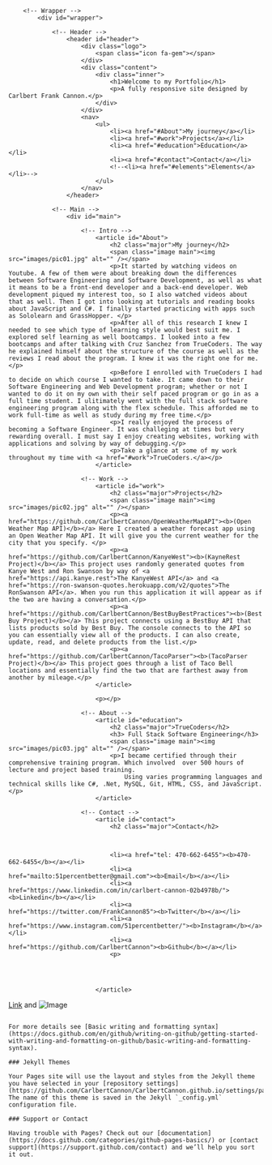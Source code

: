 <html>
	<head>
		<title>Carlbert Cannon</title>
		<meta charset="utf-8" />
		<meta name="viewport" content="width=device-width, initial-scale=1, user-scalable=no" />
		<link rel="stylesheet" href="assets/css/main.css" />
		<noscript><link rel="stylesheet" href="assets/css/noscript.css" /></noscript>
	</head>
	<body class="is-preload">

		<!-- Wrapper -->
			<div id="wrapper">

				<!-- Header -->
					<header id="header">
						<div class="logo">
							<span class="icon fa-gem"></span>
						</div>
						<div class="content">
							<div class="inner">
								<h1>Welcome to my Portfolio</h1>
								<p>A fully responsive site designed by Carlbert Frank Cannon.</p>
							</div>
						</div>
						<nav>
							<ul>
								<li><a href="#About">My journey</a></li>
								<li><a href="#work">Projects</a></li>
								<li><a href="#education">Education</a></li>
								<li><a href="#contact">Contact</a></li>
								<!--<li><a href="#elements">Elements</a></li>-->
							</ul>
						</nav>
					</header>

				<!-- Main -->
					<div id="main">

						<!-- Intro -->
							<article id="About">
								<h2 class="major">My journey</h2>
								<span class="image main"><img src="images/pic01.jpg" alt="" /></span>
								<p>It started by watching videos on Youtube. A few of them were about breaking down the differences between Software Engineering and Software Development, as well as what it means to be a front-end developer and a back-end developer. Web development piqued my interest too, so I also watched videos about that as well. Then I got into looking at tutorials and reading books about JavaScript and C#. I finally started practicing with apps such as Sololearn and GrassHopper. </p>
								<p>After all of this research I knew I needed to see which type of learning style would best suit me. I explored self learning as well bootcamps. I looked into a few bootcamps and after talking with Cruz Sanchez from TrueCoders. The way he explained himself about the structure of the course as well as the reviews I read about the program. I knew it was the right one for me.</p>
								<p>Before I enrolled with TrueCoders I had to decide on which course I wanted to take. It came down to their Software Engineering and Web Development program; whether or not I wanted to do it on my own with their self paced program or go in as a full time student. I ulitimately went with the full stack software engineering program along with the flex schedule. This afforded me to work full-time as well as study during my free time.</p>
								<p>I really enjoyed the process of becoming a Software Engineer. It was challeging at times but very rewarding overall. I must say I enjoy creating websites, working with applications and solving by way of debugging.</p>
								<p>Take a glance at some of my work throughout my time with <a href="#work">TrueCoders.</a></p>
							</article>

						<!-- Work -->
							<article id="work">
								<h2 class="major">Projects</h2>
								<span class="image main"><img src="images/pic02.jpg" alt="" /></span>
								<p><a href="https://github.com/CarlbertCannon/OpenWeatherMapAPI"><b>(Open Weather Map API)</b></a> Here I created a weather forecast app using an Open Weather Map API. It will give you the current weather for the city that you specify. </p>
								<p><a href="https://github.com/CarlbertCannon/KanyeWest"><b>(KayneRest Project)</b></a> This project uses randomly generated quotes from Kanye West and Ron Swanson by way of <a href="https://api.kanye.rest">The KanyeWest API</a> and <a href="https://ron-swanson-quotes.herokuapp.com/v2/quotes">The RonSwanson API</a>. When you run this application it will appear as if the two are having a conversation.</p>
								<p><a href="https://github.com/CarlbertCannon/BestBuyBestPractices"><b>(Best Buy Project)</b></a> This project connects using a BestBuy API that lists products sold by Best Buy. The console connects to the API so you can essentially view all of the products. I can also create, update, read, and delete products from the list.</p>
								<p><a href="https://github.com/CarlbertCannon/TacoParser"><b>(TacoParser Project)</b></a> This project goes through a list of Taco Bell locations and essentially find the two that are farthest away from another by mileage.</p>
							</article> 

							<p></p>
						
						<!-- About -->
							<article id="education">
								<h2 class="major">TrueCoders</h2>
								<h3> Full Stack Software Engineering</h3>
								<span class="image main"><img src="images/pic03.jpg" alt="" /></span>
								<p>I became certified through their comprehensive training program. Which involved  over 500 hours of lecture and project based training.
                    				Using varies programming languages and technical skills like C#, .Net, MySQL, Git, HTML, CSS, and JavaScript.</p>
							</article>

						<!-- Contact -->
							<article id="contact">
								<h2 class="major">Contact</h2>
							
							
							
								<li><a href="tel: 470-662-6455"><b>470-662-6455</b></a></li>
								<li><a href="mailto:51percentbetter@gmail.com"><b>Email</b></a></li>
								<li><a href="https://www.linkedin.com/in/carlbert-cannon-02b4978b/"><b>Linkedin</b></a></li>
								<li><a href="https://twitter.com/FrankCannon85"><b>Twitter</b></a></li>	
								<li><a href="https://www.instagram.com/51percentbetter/"><b>Instagram</b></a></li>
								<li><a href="https://github.com/CarlbertCannon"><b>Github</b></a></li>
								<p>


								
								
							</article>

[Link](url) and ![Image](src)
```

For more details see [Basic writing and formatting syntax](https://docs.github.com/en/github/writing-on-github/getting-started-with-writing-and-formatting-on-github/basic-writing-and-formatting-syntax).

### Jekyll Themes

Your Pages site will use the layout and styles from the Jekyll theme you have selected in your [repository settings](https://github.com/CarlbertCannon/CarlbertCannon.github.io/settings/pages). The name of this theme is saved in the Jekyll `_config.yml` configuration file.

### Support or Contact

Having trouble with Pages? Check out our [documentation](https://docs.github.com/categories/github-pages-basics/) or [contact support](https://support.github.com/contact) and we’ll help you sort it out.
